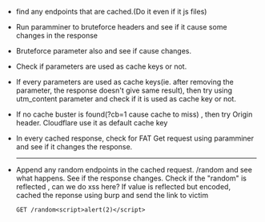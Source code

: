 - find any endpoints that are cached.(Do it even if it js files)
- Run paramminer to bruteforce headers and see if it cause some changes in the response
- Bruteforce parameter also and see if cause changes.
- Check if parameters are used as cache keys or not.
- If every parameters are used as cache keys(ie. after removing the parameter, the response doesn't give same result), then try using utm_content parameter and check if it is used as cache key or not.
- If no cache buster is found(?cb=1 cause cache to miss) , then try Origin header. Cloudflare use it as default cache key
- In every cached response, check for FAT Get request using paramminer and see if it changes the response.

  ---
- Append any random endpoints in the cached request. /random and see what happens. See if the response changes. Check if the "random" is reflected , can we do xss here? If value is reflected but encoded, cached the reponse using burp and send the link to victim
  ````
  GET /random<script>alert(2)</script>
  ````
